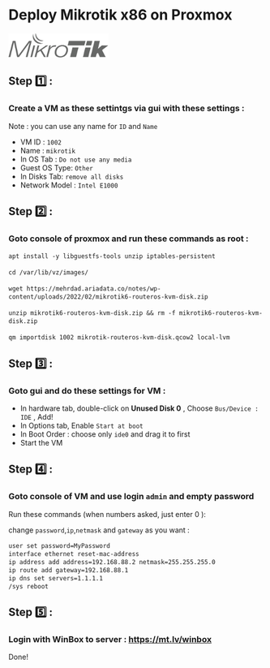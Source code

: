 # Deploy Mikrotik x86 on Proxmox
<img src="https://raw.githubusercontent.com/ariadata/proxmox-templates-helpers/main/static/icons/mikrotik-2.png" alt="Mikrotik on Proxmox" height="48" />

## Step 1️⃣ :
### Create a VM as these settintgs via gui with these settings :
Note : you can use any name for `ID` and `Name`

- VM ID : `1002`
- Name : `mikrotik`
- In OS Tab : `Do not use any media`
- Guest OS Type: `Other`
- In Disks Tab:  `remove all disks`
- Network Model : `Intel E1000`

## Step 2️⃣ : 
### Goto console of proxmox and run these commands as root :
```
apt install -y libguestfs-tools unzip iptables-persistent

cd /var/lib/vz/images/

wget https://mehrdad.ariadata.co/notes/wp-content/uploads/2022/02/mikrotik6-routeros-kvm-disk.zip

unzip mikrotik6-routeros-kvm-disk.zip && rm -f mikrotik6-routeros-kvm-disk.zip

qm importdisk 1002 mikrotik-routeros-kvm-disk.qcow2 local-lvm
```

## Step 3️⃣ :
### Goto gui and do these settings for VM :
- In hardware tab, double-click on **Unused Disk 0** , Choose `Bus/Device : IDE` , Add!
- In Options tab, Enable `Start at boot`
- In Boot Order : choose only `ide0` and drag it to first 
- Start the VM

## Step 4️⃣ :
### Goto console of VM and use login `admin` and empty password
Run these commands (when numbers asked, just enter 0 ):

change `password`,`ip`,`netmask` and `gateway` as you want :
```
user set password=MyPassword
interface ethernet reset-mac-address
ip address add address=192.168.88.2 netmask=255.255.255.0
ip route add gateway=192.168.88.1
ip dns set servers=1.1.1.1
/sys reboot
```

## Step 5️⃣ :
### Login with WinBox to server : https://mt.lv/winbox

Done!
